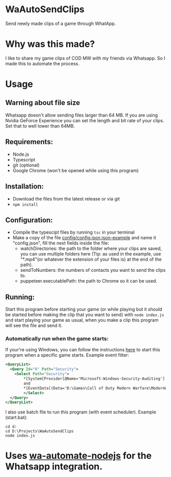 # WaAutoSendClips
Send newly made clips of a game through WhatApp.
# Why was this made?
I like to share my game clips of COD MW with my friends via Whatsapp. So I made this to automate the process.
# Usage
## Warning about file size
Whatsapp doesn't allow sending files larger than 64 MB. If you are using Nvidia GeForce Experience you can set the length and bit rate of your clips. Set that to well lower than 64MB.
## Requirements:
- Node.js
- Typescript
- git (optional)
- Google Chrome (won't be opened while using this program)
## Installation:
- Download the files from the latest release or via git
- `npm install`
## Configuration:
- Compile the typescipt files by running `tsc` in your terminal
- Make a copy of the file [config/config.json.json-example](config/config.json.json-example) and name it "config.json", fill the next fields inside the file:
  - watchDirectories: the path to the folder where your clips are saved, you can use multiple folders here (Tip: as used in the example, use "*.mp4"(or whatever the extension of your files is) at the end of the path).
  - sendToNumbers: the numbers of contacts you want to send the clips to.
  - puppeteer.executablePath: the path to Chrome so it can be used.
## Running:
Start this program before starting your game (or while playing but it should be started before making the clip that you want to send) with `node index.js` and start playing your game as usual, when you make a clip this program will see the file and send it.
### Automatically run when the game starts:
If your're using Windows, you can follow the instructions [here](https://superuser.com/questions/745318/how-to-start-a-program-when-another-one-is-started/745336#745336) to start this program when a specific game starts. Example event filter:
``` XML
<QueryList>
  <Query Id="0" Path="Security">
    <Select Path="Security">
		*[System[Provider[@Name='Microsoft-Windows-Security-Auditing'] and (band(Keywords,9007199254740992)) and (EventID=4688)]]
		and
		*[EventData[(Data='D:\Games\Call of Duty Modern Warfare\ModernWarfare.exe')]]
		</Select>
  </Query>
</QueryList>
```
I also use batch file to run this program (with event scheduler). Example (start.bat):
``` batch
cd d:
cd D:\Projects\WaAutoSendClips
node index.js
```
# Uses [wa-automate-nodejs](https://github.com/open-wa/wa-automate-nodejs) for the Whatsapp integration.
